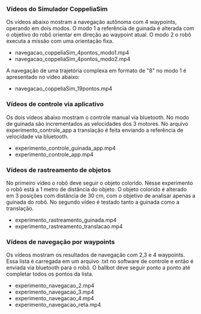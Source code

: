 
### Vídeos do Simulador CoppeliaSim

Os vídeos abaixo mostram a navegação autônoma com 4 waypoints, operando em dois modos. O modo 1 a referência de guinada é alterada com o objetivo do robô orientar em direção ao waypoint atual. O modo 2 o robô executa a missão com uma orientação fixa.

- navegacao_coppeliaSim_4pontos_modo1.mp4
- navegacao_coppeliaSim_4pontos_modo2.mp4

A navegação de uma trajetória complexa em formato de "8" no modo 1 é apresentado no vídeo abaixo:

- navegacao_coppeliaSim_19pontos.mp4


### Vídeos de controle via aplicativo

Os dois vídeos abaixo mostram o controle manual via bluetooth. No modo de guinada são incrementados as velocidades dos 3 motores. No arquivo experimento_controle_app a translação é feita enviando a referência de velocidade via bluetooth.

- experimento_controle_guinada_app.mp4 
- experimento_controle_app.mp4

### Vídeos de rastreamento de objetos

No primeiro vídeo o robô deve seguir o objeto colorido. Nesse experimento o robô está a 1 metro de distância do objeto. O objeto colorido é alterado em 3 posições com distância de 30 cm, com o objetivo de analisar apenas a guinada do robô. No segundo vídeo é testado tanto a guinada como a translação.

- experimento_rastreamento_guinada.mp4
- experimento_rastreamento_translacao.mp4

### Vídeos de navegação por waypoints

Os vídeos mostram os resultados de navegação com 2,3 e 4 waypoints. Essa lista é carregada em um arquivo .txt no software de controle e então é enviada via bluetooth para o robô. O ballbot deve seguir ponto a ponto até completar todos os pontos da lista. 

- experimento_navegacao_2.mp4
- experimento_navegacao_3.mp4
- experimento_navegacao_4.mp4
- experimento_navegacao_reta.mp4
